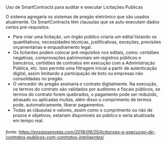 Uso de SmartContracts para auditar e executar Licitações Publicas

O sistema agregaria os sistemas de pregão eletrônico que são usados atualmente. Os SmartContracts têm clausulas que se auto executam dados
certos pré-requisitos.
- Para criar uma licitação, um órgão público criaria um edital listando os quantitativos, necessidades técnicas, justificativas, exceções, previsões orçamentárias e enquadramento legal.
- Os licitantes podem colocar pré-requisitos nos editais, como: certidões negativas, comprovações patrimoniais em registros públicos e bancários, certidões de contratos em execução com a Administração Pública, etc. Isso permite uma filtragem inicial a partir de autenticação digital, assim limitando a participação de bots ou empresas não consolidadas no pregão.
- O vencedor do pregão assinaria o contrato digitalmente. Na execução, os termos do contrato são validados por auditores e fiscais públicos, se termos do contrato forem quebrados, o pagamento pode ser reduzido, atrasado ou aplicadas multas, além disso o comprimento de termos pode, automaticamente, liberar pagamentos.
- Todas as cláusulas e valores, assim como o cumprimento ou não de prazos e objetivos, estariam disponíveis ao público e seria atualizada em tempo real.

###### fonte: https://ensaiosenotas.com/2018/09/25/licitacoes-e-execucao-de-contratos-publicos-com-contratos-inteligentes/
